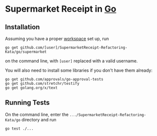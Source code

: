 # Supermarket Receipt in [Go](http://golang.org/)

## Installation

Assuming you have a proper [workspace](http://golang.org/doc/code.html#Workspaces) set up, run
```
go get github.com/[user]/SupermarketReceipt-Refactoring-Kata/go/supermarket
```
on the command line, with ```[user]``` replaced with a valid username.

You will also need to install some libraries if you don't have them already:

    go get github.com/approvals/go-approval-tests
    go get github.com/stretchr/testify
    go get golang.org/x/text

## Running Tests

On the command line, enter the ```.../SupermarketReceipt-Refactoring-Kata/go``` directory and run
```
go test ./...
```
